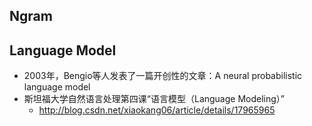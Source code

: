## Ngram

## Language Model
+ 2003年，Bengio等人发表了一篇开创性的文章：A neural probabilistic language model
+ 斯坦福大学自然语言处理第四课“语言模型（Language Modeling）”
	+ http://blog.csdn.net/xiaokang06/article/details/17965965
